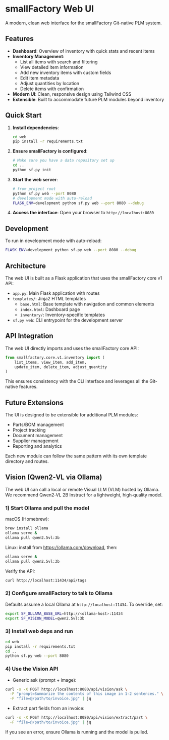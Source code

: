 # smallFactory Web UI

A modern, clean web interface for the smallFactory Git-native PLM system.

## Features

- **Dashboard**: Overview of inventory with quick stats and recent items
- **Inventory Management**: 
  - List all items with search and filtering
  - View detailed item information
  - Add new inventory items with custom fields
  - Edit item metadata
  - Adjust quantities by location
  - Delete items with confirmation
- **Modern UI**: Clean, responsive design using Tailwind CSS
- **Extensible**: Built to accommodate future PLM modules beyond inventory

## Quick Start

1. **Install dependencies**:
   ```bash
   cd web
   pip install -r requirements.txt
   ```

2. **Ensure smallFactory is configured**:
   ```bash
   # Make sure you have a data repository set up
   cd ..
   python sf.py init
   ```

3. **Start the web server**:
   ```bash
   # from project root
   python sf.py web --port 8080
   # development mode with auto-reload
   FLASK_ENV=development python sf.py web --port 8080 --debug
   ```

4. **Access the interface**:
   Open your browser to `http://localhost:8080`

## Development

To run in development mode with auto-reload:

```bash
FLASK_ENV=development python sf.py web --port 8080 --debug
```

## Architecture

The web UI is built as a Flask application that uses the smallFactory core v1 API:

- `app.py`: Main Flask application with routes
- `templates/`: Jinja2 HTML templates
  - `base.html`: Base template with navigation and common elements
  - `index.html`: Dashboard page
  - `inventory/`: Inventory-specific templates
- `sf.py web`: CLI entrypoint for the development server

## API Integration

The web UI directly imports and uses the smallFactory core API:

```python
from smallfactory.core.v1.inventory import (
    list_items, view_item, add_item, 
    update_item, delete_item, adjust_quantity
)
```

This ensures consistency with the CLI interface and leverages all the Git-native features.

## Future Extensions

The UI is designed to be extensible for additional PLM modules:

- Parts/BOM management
- Project tracking
- Document management
- Supplier management
- Reporting and analytics

Each new module can follow the same pattern with its own template directory and routes.

## Vision (Qwen2‑VL via Ollama)

The web UI can call a local or remote Visual LLM (VLM) hosted by Ollama. We recommend Qwen2‑VL 2B Instruct for a lightweight, high‑quality model.

### 1) Start Ollama and pull the model

macOS (Homebrew):

```bash
brew install ollama
ollama serve &
ollama pull qwen2.5vl:3b
```

Linux: install from https://ollama.com/download, then:

```bash
ollama serve &
ollama pull qwen2.5vl:3b
```

Verify the API:

```bash
curl http://localhost:11434/api/tags
```

### 2) Configure smallFactory to talk to Ollama

Defaults assume a local Ollama at `http://localhost:11434`. To override, set:

```bash
export SF_OLLAMA_BASE_URL=http://<ollama-host>:11434
export SF_VISION_MODEL=qwen2.5vl:3b
```

### 3) Install web deps and run

```bash
cd web
pip install -r requirements.txt
cd ..
python sf.py web --port 8080
```

### 4) Use the Vision API

- Generic ask (prompt + image):

```bash
curl -s -X POST http://localhost:8080/api/vision/ask \
  -F "prompt=Summarize the contents of this image in 1-2 sentences." \
  -F "file=@/path/to/invoice.jpg" | jq
```

- Extract part fields from an invoice:

```bash
curl -s -X POST http://localhost:8080/api/vision/extract/part \
  -F "file=@/path/to/invoice.jpg" | jq
```

If you see an error, ensure Ollama is running and the model is pulled.
